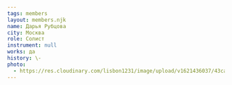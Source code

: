 ```yaml
---
tags: members
layout: members.njk
name: Дарья Рубцова
city: Москва
role: Солист
instrument: null
works: да
history: \-
photo:
  - https://res.cloudinary.com/lisbon1231/image/upload/v1621436037/43ca7d1c95f894d0a377bc42fcd69a6c_zovwh2.jpg
---
```

